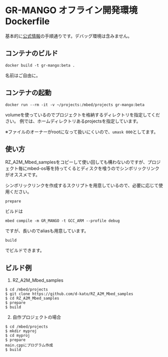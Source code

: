 # GR-MANGO オフライン開発環境 Dockerfile
基本的に[公式情報](https://github.com/d-kato/RZ_A2M_Mbed_samples)の手順通りです。デバッグ環境は含みません。

## コンテナのビルド

```
docker build -t gr-mango:beta .
```
名前はご自由に。

## コンテナの起動
```
docker run --rm -it -v ~/projects:/mbed/projects gr-mango:beta
```
volumeを使っているのでプロジェクトを格納するディレクトリを指定してください。
例では、ホームディレクトリあるprojectsを指定しています。

※ファイルのオーナーがrootになって扱いにくいので、`umask 000`としてます。

## 使い方
RZ_A2M_Mbed_samplesをコピーして使い回しても構わないのですが、プロジェクト毎にmbed-os等を持ってくるとディスクを喰うのでシンボリックリンクがオススメです。

シンボリックリンクを作成するスクリプトを用意しているので、必要に応じて使用ください。
```
prepare
```

ビルドは
```
mbed compile -m GR_MANGO -t GCC_ARM --profile debug
```
ですが、長いのでaliasも用意しています。
```
build
```
でビルドできます。

## ビルド例

1. RZ_A2M_Mbed_samples
```
$ cd /mbed/projects
$ git clone https://github.com/d-kato/RZ_A2M_Mbed_samples
$ cd RZ_A2M_Mbed_samples
$ prepare
$ build
```

2. 自作プロジェクトの場合
```
$ cd /mbed/projects
$ mkdir myproj
$ cd myproj
$ prepare
main.cppにプログラム作成
$ build
```
